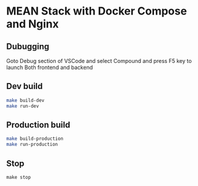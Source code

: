 # MEAN Stack with Docker Compose and Nginx

## Dubugging

Goto Debug section of VSCode and select Compound and press F5 key to launch Both frontend and backend

## Dev build

```bash
make build-dev
make run-dev
```

## Production build

```bash
make build-production
make run-production
```

## Stop

`make stop`
